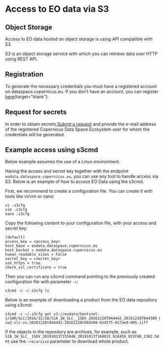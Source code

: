 # Access to EO data via S3

## Object Storage

Access to EO data hosted on object storage is using API compatible with S3. 

S3 is an object storage service with which you can retrieve data over HTTP using REST API.

## Registration

To generate the necessary credentials you must have a registered account on dataspace.copernicus.eu. If you don't have an account, you can register [here](https://identity.dataspace.copernicus.eu/auth/realms/CDSE/protocol/openid-connect/auth?client_id=cdse-public&response_type=code&scope=openid&redirect_uri=https%3A//dataspace.copernicus.eu/account/confirmed/1){target="blank"}.

## Request for secrets

In order to obtain secrets,<a href= "https://helpcenter.dataspace.copernicus.eu/hc/en-gb/requests/new" target="_blank">Submit a request</a> and provide the e-mail address of the registered Copernicus Data Space Ecosystem user for whom the credentials will be generated.



## Example access using s3cmd

Below example assumes the use of a Linux environment.

Having the access and secret key together with the endpoint `eodata.dataspace.copernicus.eu`, you can use any tool to handle access via S3. Below is an example of how to access EO Data using the s3cmd.

First, we recommend to create a configuration file. You can create it with tools like vi/vim or nano:
```
vi .s3cfg
vim .s3cfg
nano .s3cfg
```
Copy the following content to your configuration file, with your access and secret key:
```
[default]
access_key = <access_key>
host_base = eodata.dataspace.copernicus.eu
host_bucket = eodata.dataspace.copernicus.eu
human_readable_sizes = False
secret_key = <secret_key>
use_https = true
check_ssl_certificate = true
```
Then you can run any s3cmd command pointing to the previously created configuration file with parameter `-c`:
```
s3cmd -c ~/.s3cfg ls
```
Below is an example of downloading a product from the EO data repository using s3cmd:
```
s3cmd -c ~/.s3cfg get s3://eodata/Sentinel-1/SAR/SLC/2016/12/28/S1A_IW_SLC__1SDV_20161228T044442_20161228T044509_014575_017AE8_4C26.SAFE/measurement/s1a-iw2-slc-vv-20161228t044442-20161228t044508-014575-017ae8-005.tiff
```
If the objects in the repository are archives, for example, such as `S1B_IW_SLC__1SDV_20191013T155948_20191013T160015_018459_022C6B_13A2.SAFE` use the `–recursive` parameter to download whole product.
